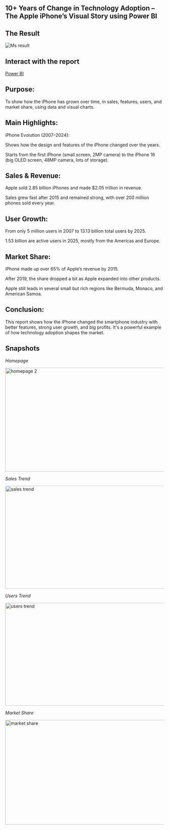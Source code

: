 ## 10+ Years of Change in Technology Adoption – The Apple iPhone’s Visual Story using Power BI

## The Result
![Ms  result](https://github.com/user-attachments/assets/72c0d228-0767-4543-acdc-e3c874ac2574)

## Interact with the report
[Power BI](https://app.powerbi.com/view?r=eyJrIjoiMGRmYzIwNDYtMjg5Mi00M2MxLTk1MzYtMWYxZWI5Nzc0ZTBiIiwidCI6IjZlMjY5MzE1LWM2NTAtNDM3Zi1iMzE3LTFhODQyOWRlZjM3MyJ9)

## Purpose:
To show how the iPhone has grown over time, in sales, features, users, and market share, using data and visual charts.

## Main Highlights:
iPhone Evolution (2007–2024):

Shows how the design and features of the iPhone changed over the years.

Starts from the first iPhone (small screen, 2MP camera) to the iPhone 16 (big OLED screen, 48MP camera, lots of storage).

## Sales & Revenue:

Apple sold 2.85 billion iPhones and made $2.05 trillion in revenue.

Sales grew fast after 2015 and remained strong, with over 200 million phones sold every year.

## User Growth:

From only 5 million users in 2007 to 13.13 billion total users by 2025.

1.53 billion are active users in 2025, mostly from the Americas and Europe.

## Market Share:

iPhone made up over 65% of Apple’s revenue by 2015.

After 2019, the share dropped a bit as Apple expanded into other products.

Apple still leads in several small but rich regions like Bermuda, Monaco, and American Samoa.

## Conclusion:
This report shows how the iPhone changed the smartphone industry with better features, strong user growth, and big profits. It's a powerful example of how technology adoption shapes the market.

## Snapshots

*Homepage*

<img width="581" height="329" alt="homepage 2" src="https://github.com/user-attachments/assets/6e9f8f1e-48d0-44c2-9f60-87a9cb297654" />

*Sales Trend*

<img width="576" height="326" alt="sales trend" src="https://github.com/user-attachments/assets/5ff00d52-0cdb-459e-b649-1b78e54d497f" />

*Users Trend*

<img width="577" height="326" alt="users trend" src="https://github.com/user-attachments/assets/4efaa781-b6e9-4b79-8f67-032ea3ed6ab7" />

*Market Share*

<img width="577" height="332" alt="market share" src="https://github.com/user-attachments/assets/836f3dd4-1aef-483c-bb30-5cab34973f57" />
